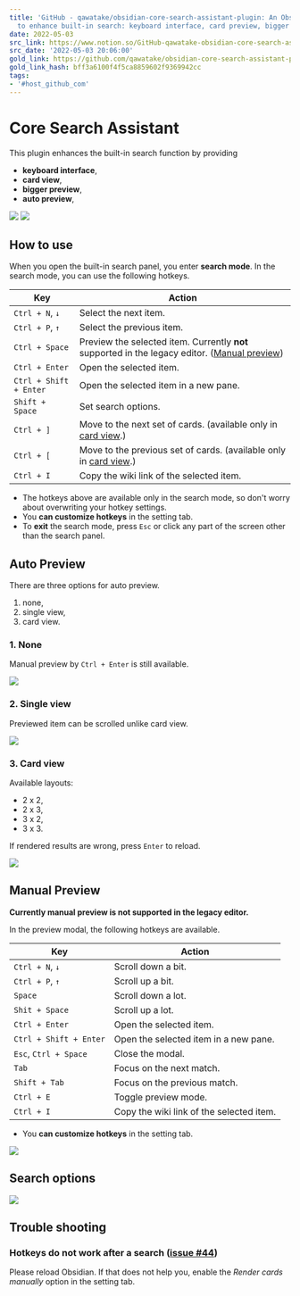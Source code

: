 ```yaml
---
title: 'GitHub - qawatake/obsidian-core-search-assistant-plugin: An Obsidian plugin
  to enhance built-in search: keyboard interface, card preview, bigger preview'
date: 2022-05-03
src_link: https://www.notion.so/GitHub-qawatake-obsidian-core-search-assistant-plugin-An-Obsidian-plugin-to-enhance-built-in-sear-3c6039f7f2ed4c32af24c45ef0cccbec
src_date: '2022-05-03 20:06:00'
gold_link: https://github.com/qawatake/obsidian-core-search-assistant-plugin
gold_link_hash: bff3a6100f4f5ca8859602f9369942cc
tags:
- '#host_github_com'
---
```


Core Search Assistant
=====================


This plugin enhances the built-in search function by providing


* **keyboard interface**,
* **card view**,
* **bigger preview**,
* **auto preview**,


[![](https://user-images.githubusercontent.com/38106890/150084212-d47733c7-3e84-437c-a257-5dd7ee6a8be5.gif)](https://user-images.githubusercontent.com/38106890/150084212-d47733c7-3e84-437c-a257-5dd7ee6a8be5.gif)
[![](https://user-images.githubusercontent.com/38106890/151547284-739a18a3-3467-4964-b59b-de8c2673018c.gif)](https://user-images.githubusercontent.com/38106890/151547284-739a18a3-3467-4964-b59b-de8c2673018c.gif)


How to use
----------


When you open the built-in search panel, you enter **search mode**.
In the search mode, you can use the following hotkeys.




| Key | Action |
| --- | --- |
| `Ctrl + N`, `↓` | Select the next item. |
| `Ctrl + P`, `↑` | Select the previous item. |
| `Ctrl + Space` | Preview the selected item. Currently **not** supported in the legacy editor. ([Manual preview](#manual-preview)) |
| `Ctrl + Enter` | Open the selected item. |
| `Ctrl + Shift + Enter` | Open the selected item in a new pane. |
| `Shift + Space` | Set search options. |
| `Ctrl + ]` | Move to the next set of cards. (available only in [card view](#3-card-view).) |
| `Ctrl + [` | Move to the previous set of cards. (available only in [card view](#3-card-view).) |
| `Ctrl + I` | Copy the wiki link of the selected item. |


* The hotkeys above are available only in the search mode, so don't worry about overwriting your hotkey settings.
* You **can customize hotkeys** in the setting tab.
* To **exit** the search mode, press `Esc` or click any part of the screen other than the search panel.


Auto Preview
------------


There are three options for auto preview.


1. none,
2. single view,
3. card view.


### 1. None


Manual preview by `Ctrl + Enter` is still available.


[![](https://user-images.githubusercontent.com/38106890/150082308-493df0a0-e9d4-46ee-8957-c11a2f5ce628.gif)](https://user-images.githubusercontent.com/38106890/150082308-493df0a0-e9d4-46ee-8957-c11a2f5ce628.gif)


### 2. Single view


Previewed item can be scrolled unlike card view.


[![](https://user-images.githubusercontent.com/38106890/150082234-54a39bce-5ba7-4b53-88c7-603310f14274.gif)](https://user-images.githubusercontent.com/38106890/150082234-54a39bce-5ba7-4b53-88c7-603310f14274.gif)


### 3. Card view


Available layouts:


* 2 x 2,
* 2 x 3,
* 3 x 2,
* 3 x 3.


If rendered results are wrong, press `Enter` to reload.


[![](https://user-images.githubusercontent.com/38106890/150082177-6a14a509-b6f9-449f-90d1-7e198ae2d3d3.gif)](https://user-images.githubusercontent.com/38106890/150082177-6a14a509-b6f9-449f-90d1-7e198ae2d3d3.gif)


Manual Preview
--------------


**Currently manual preview is not supported in the legacy editor.**


In the preview modal, the following hotkeys are available.




| Key | Action |
| --- | --- |
| `Ctrl + N`, `↓` | Scroll down a bit. |
| `Ctrl + P`, `↑` | Scroll up a bit. |
| `Space` | Scroll down a lot. |
| `Shit + Space` | Scroll up a lot. |
| `Ctrl + Enter` | Open the selected item. |
| `Ctrl + Shift + Enter` | Open the selected item in a new pane. |
| `Esc`, `Ctrl + Space` | Close the modal. |
| `Tab` | Focus on the next match. |
| `Shift + Tab` | Focus on the previous match. |
| `Ctrl + E` | Toggle preview mode. |
| `Ctrl + I` | Copy the wiki link of the selected item. |


* You **can customize hotkeys** in the setting tab.


[![](https://user-images.githubusercontent.com/38106890/151547284-739a18a3-3467-4964-b59b-de8c2673018c.gif)](https://user-images.githubusercontent.com/38106890/151547284-739a18a3-3467-4964-b59b-de8c2673018c.gif)


Search options
--------------


[![](https://user-images.githubusercontent.com/38106890/150083314-0834e593-2cd6-46c6-8706-5582e987037a.gif)](https://user-images.githubusercontent.com/38106890/150083314-0834e593-2cd6-46c6-8706-5582e987037a.gif)


Trouble shooting
----------------


### Hotkeys do not work after a search ([issue #44](https://github.com/qawatake/obsidian-core-search-assistant-plugin/issues/44))


Please reload Obsidian.
If that does not help you, enable the *Render cards manually* option in the setting tab.